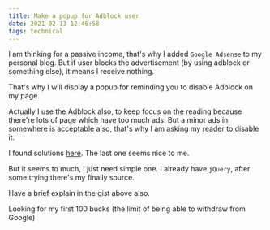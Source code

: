```yaml
---
title: Make a popup for Adblock user
date: 2021-02-13 12:46:58
tags: technical
---
```

I am thinking for a passive income, that's why I added `Google Adsense` to my personal blog. But if user blocks the advertisement (by using adblock or something else), it means I receive nothing. 

That's why I will display a popup for reminding you to disable Adblock on my page.  

<!-- more -->

Actually I use the Adblock also, to keep focus on the reading because there're lots of page which have too much ads. But a minor ads in somewhere is acceptable also, that's why I am asking my reader to disable it.

I found solutions [here](https://medium.com/javascript-in-plain-english/detecting-an-ad-blocker-using-javascript-d488b794e5c7). The last one seems nice to me.

<script src="https://gist.github.com/ravindu9701/d51b90655b1b51fee3ea629716084ddb.js"></script>

But it seems to much, I just need simple one. I already have `jQuery`, after some trying there's my finally source.

<script src="https://gist.github.com/bachnxhedspi/f93bc0f2cb597e5bc2b7a6fc43692cd9.js"></script>

Have a brief explain in the gist above also.

Looking for my first 100 bucks (the limit of being able to withdraw from Google)
